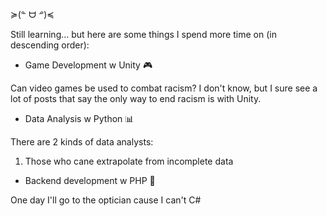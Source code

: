 ≽(ᓐ ᗨ ᓒ)≼ 

Still learning... but here are some things I spend more time on (in descending order):

- Game Development w Unity 🎮

Can video games be used to combat racism?
I don't know, but I sure see a lot of posts that say the only way to end racism is with Unity.

- Data Analysis w Python 📊

There are 2 kinds of data analysts:
1. Those who cane extrapolate from incomplete data

- Backend development w PHP 🔁

One day I'll go to the optician cause I can't C#
